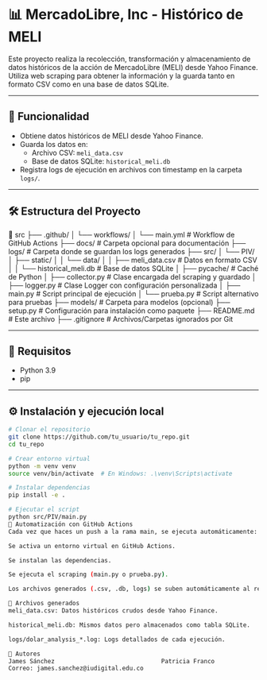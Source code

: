 # 📊 MercadoLibre, Inc - Histórico de MELI

Este proyecto realiza la recolección, transformación y almacenamiento de datos históricos de la acción de MercadoLibre (MELI) desde Yahoo Finance. Utiliza web scraping para obtener la información y la guarda tanto en formato CSV como en una base de datos SQLite.

---

## 🚀 Funcionalidad

- Obtiene datos históricos de MELI desde Yahoo Finance.
- Guarda los datos en:
  - Archivo CSV: `meli_data.csv`
  - Base de datos SQLite: `historical_meli.db`
- Registra logs de ejecución en archivos con timestamp en la carpeta `logs/`.


---

## 🛠️ Estructura del Proyecto

📁 src
├── .github/
│ └── workflows/
│ └── main.yml # Workflow de GitHub Actions
├── docs/ # Carpeta opcional para documentación
├── logs/ # Carpeta donde se guardan los logs generados
├── src/
│ └── PIV/
│ ├── static/
│ │ └── data/
│ │ ├── meli_data.csv # Datos en formato CSV
│ │ └── historical_meli.db # Base de datos SQLite
│ ├── pycache/ # Caché de Python
│ ├── collector.py # Clase encargada del scraping y guardado
│ ├── logger.py # Clase Logger con configuración personalizada
│ ├── main.py # Script principal de ejecución
│ └── prueba.py # Script alternativo para pruebas
├── models/ # Carpeta para modelos (opcional)
├── setup.py # Configuración para instalación como paquete
├── README.md # Este archivo
├── .gitignore # Archivos/Carpetas ignorados por Git



---

## 📄 Requisitos

- Python 3.9
- pip

---

## ⚙️ Instalación y ejecución local

```bash
# Clonar el repositorio
git clone https://github.com/tu_usuario/tu_repo.git
cd tu_repo

# Crear entorno virtual
python -m venv venv
source venv/bin/activate  # En Windows: .\venv\Scripts\activate

# Instalar dependencias
pip install -e .

# Ejecutar el script
python src/PIV/main.py
🔁 Automatización con GitHub Actions
Cada vez que haces un push a la rama main, se ejecuta automáticamente:

Se activa un entorno virtual en GitHub Actions.

Se instalan las dependencias.

Se ejecuta el scraping (main.py o prueba.py).

Los archivos generados (.csv, .db, logs) se suben automáticamente al repositorio si hay cambios.

📂 Archivos generados
meli_data.csv: Datos históricos crudos desde Yahoo Finance.

historical_meli.db: Mismos datos pero almacenados como tabla SQLite.

logs/dolar_analysis_*.log: Logs detallados de cada ejecución.

👤 Autores
James Sánchez                              Patricia Franco
Correo: james.sanchez@iudigital.edu.co     
